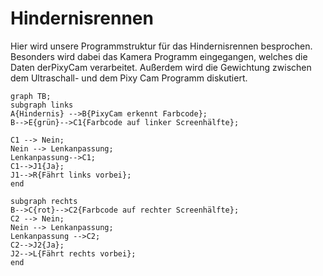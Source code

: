 # Hindernisrennen
Hier wird unsere Programmstruktur für das Hindernisrennen besprochen. Besonders wird dabei das Kamera Programm eingegangen, welches die Daten derPixyCam verarbeitet. Außerdem wird die Gewichtung zwischen dem Ultraschall- und dem Pixy Cam Programm diskutiert.

```mermaid
graph TB;
subgraph links
A{Hindernis} -->B{PixyCam erkennt Farbcode};
B-->E{grün}-->C1{Farbcode auf linker Screenhälfte};

C1 --> Nein;
Nein --> Lenkanpassung;
Lenkanpassung-->C1;
C1-->J1{Ja};
J1-->R{Fährt links vorbei};
end

subgraph rechts
B-->C{rot}-->C2{Farbcode auf rechter Screenhälfte};
C2 --> Nein; 
Nein --> Lenkanpassung;
Lenkanpassung -->C2;
C2-->J2{Ja};
J2-->L{Fährt rechts vorbei};
end
```

